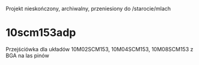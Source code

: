 Projekt nieskończony, archiwalny, przeniesiony do /starocie/mlach
# 10scm153adp
Przejściówka dla układów 10M02SCM153, 10M04SCM153, 10M08SCM153 z BGA na las pinów
